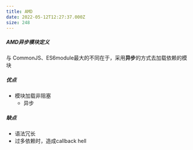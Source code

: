 ```yaml
---
title: AMD
date: 2022-05-12T12:27:37.000Z
size: 248
---
```

##### AMD异步模块定义

与 CommonJS、ES6module最大的不同在于，采用**异步**的方式去加载依赖的模块

##### 优点

- 模块加载非阻塞
  - 异步

##### 缺点

- 语法冗长
- 过多依赖时，造成callback hell

